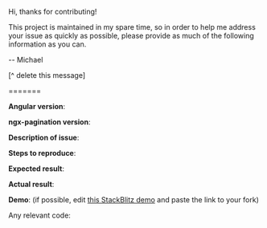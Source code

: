 Hi, thanks for contributing!

This project is maintained in my spare time, so in order to help me address your issue as quickly as 
possible, please provide as much of the following information as you can.

-- Michael 

[^ delete this message]

=======

**Angular version**:

**ngx-pagination version**:

**Description of issue**:

**Steps to reproduce**:

**Expected result**:

**Actual result**:

**Demo**: (if possible, edit [this StackBlitz demo](https://stackblitz.com/edit/angular-e1f9hq) and paste the link to your fork)

Any relevant code:
```

```
